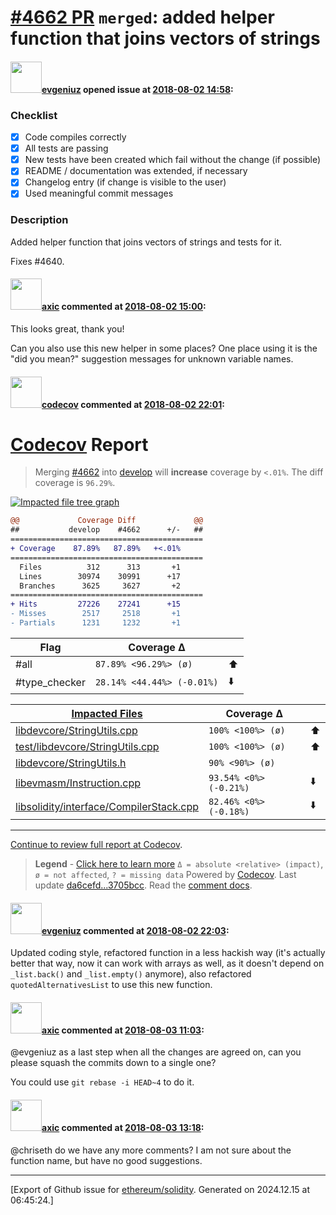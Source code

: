 # [\#4662 PR](https://github.com/ethereum/solidity/pull/4662) `merged`: added helper function that joins vectors of strings

#### <img src="https://avatars.githubusercontent.com/u/108400?v=4" width="50">[evgeniuz](https://github.com/evgeniuz) opened issue at [2018-08-02 14:58](https://github.com/ethereum/solidity/pull/4662):

### Checklist
- [x] Code compiles correctly
- [x] All tests are passing
- [x] New tests have been created which fail without the change (if possible)
- [x] README / documentation was extended, if necessary
- [x] Changelog entry (if change is visible to the user)
- [x] Used meaningful commit messages

### Description
Added helper function that joins vectors of strings and tests for it.

Fixes #4640.

#### <img src="https://avatars.githubusercontent.com/u/20340?v=4" width="50">[axic](https://github.com/axic) commented at [2018-08-02 15:00](https://github.com/ethereum/solidity/pull/4662#issuecomment-409957763):

This looks great, thank you!

Can you also use this new helper in some places? One place using it is the "did you mean?" suggestion messages for unknown variable names.

#### <img src="https://avatars.githubusercontent.com/in/254?v=4" width="50">[codecov](https://github.com/apps/codecov) commented at [2018-08-02 22:01](https://github.com/ethereum/solidity/pull/4662#issuecomment-410081818):

# [Codecov](https://codecov.io/gh/ethereum/solidity/pull/4662?src=pr&el=h1) Report
> Merging [#4662](https://codecov.io/gh/ethereum/solidity/pull/4662?src=pr&el=desc) into [develop](https://codecov.io/gh/ethereum/solidity/commit/da6cefd475210a9bcae0aad80c03f3679ae00f56?src=pr&el=desc) will **increase** coverage by `<.01%`.
> The diff coverage is `96.29%`.

[![Impacted file tree graph](https://codecov.io/gh/ethereum/solidity/pull/4662/graphs/tree.svg?width=650&height=150&src=pr&token=87PGzVEwU0)](https://codecov.io/gh/ethereum/solidity/pull/4662?src=pr&el=tree)

```diff
@@             Coverage Diff             @@
##           develop    #4662      +/-   ##
===========================================
+ Coverage    87.89%   87.89%   +<.01%     
===========================================
  Files          312      313       +1     
  Lines        30974    30991      +17     
  Branches      3625     3627       +2     
===========================================
+ Hits         27226    27241      +15     
- Misses        2517     2518       +1     
- Partials      1231     1232       +1
```

| Flag | Coverage Δ | |
|---|---|---|
| #all | `87.89% <96.29%> (ø)` | :arrow_up: |
| #type_checker | `28.14% <44.44%> (-0.01%)` | :arrow_down: |

| [Impacted Files](https://codecov.io/gh/ethereum/solidity/pull/4662?src=pr&el=tree) | Coverage Δ | |
|---|---|---|
| [libdevcore/StringUtils.cpp](https://codecov.io/gh/ethereum/solidity/pull/4662/diff?src=pr&el=tree#diff-bGliZGV2Y29yZS9TdHJpbmdVdGlscy5jcHA=) | `100% <100%> (ø)` | :arrow_up: |
| [test/libdevcore/StringUtils.cpp](https://codecov.io/gh/ethereum/solidity/pull/4662/diff?src=pr&el=tree#diff-dGVzdC9saWJkZXZjb3JlL1N0cmluZ1V0aWxzLmNwcA==) | `100% <100%> (ø)` | :arrow_up: |
| [libdevcore/StringUtils.h](https://codecov.io/gh/ethereum/solidity/pull/4662/diff?src=pr&el=tree#diff-bGliZGV2Y29yZS9TdHJpbmdVdGlscy5o) | `90% <90%> (ø)` | |
| [libevmasm/Instruction.cpp](https://codecov.io/gh/ethereum/solidity/pull/4662/diff?src=pr&el=tree#diff-bGliZXZtYXNtL0luc3RydWN0aW9uLmNwcA==) | `93.54% <0%> (-0.21%)` | :arrow_down: |
| [libsolidity/interface/CompilerStack.cpp](https://codecov.io/gh/ethereum/solidity/pull/4662/diff?src=pr&el=tree#diff-bGlic29saWRpdHkvaW50ZXJmYWNlL0NvbXBpbGVyU3RhY2suY3Bw) | `82.46% <0%> (-0.18%)` | :arrow_down: |

------

[Continue to review full report at Codecov](https://codecov.io/gh/ethereum/solidity/pull/4662?src=pr&el=continue).
> **Legend** - [Click here to learn more](https://docs.codecov.io/docs/codecov-delta)
> `Δ = absolute <relative> (impact)`, `ø = not affected`, `? = missing data`
> Powered by [Codecov](https://codecov.io/gh/ethereum/solidity/pull/4662?src=pr&el=footer). Last update [da6cefd...3705bcc](https://codecov.io/gh/ethereum/solidity/pull/4662?src=pr&el=lastupdated). Read the [comment docs](https://docs.codecov.io/docs/pull-request-comments).

#### <img src="https://avatars.githubusercontent.com/u/108400?v=4" width="50">[evgeniuz](https://github.com/evgeniuz) commented at [2018-08-02 22:03](https://github.com/ethereum/solidity/pull/4662#issuecomment-410082337):

Updated coding style, refactored function in a less hackish way (it's actually better that way, now it can work with arrays as well, as it doesn't depend on `_list.back()` and `_list.empty()` anymore), also refactored `quotedAlternativesList` to use this new function.

#### <img src="https://avatars.githubusercontent.com/u/20340?v=4" width="50">[axic](https://github.com/axic) commented at [2018-08-03 11:03](https://github.com/ethereum/solidity/pull/4662#issuecomment-410220369):

@evgeniuz as a last step when all the changes are agreed on, can you please squash the commits down to a single one?

You could use `git rebase -i HEAD~4` to do it.

#### <img src="https://avatars.githubusercontent.com/u/20340?v=4" width="50">[axic](https://github.com/axic) commented at [2018-08-03 13:18](https://github.com/ethereum/solidity/pull/4662#issuecomment-410250359):

@chriseth do we have any more comments? I am not sure about the function name, but have no good suggestions.


-------------------------------------------------------------------------------



[Export of Github issue for [ethereum/solidity](https://github.com/ethereum/solidity). Generated on 2024.12.15 at 06:45:24.]

